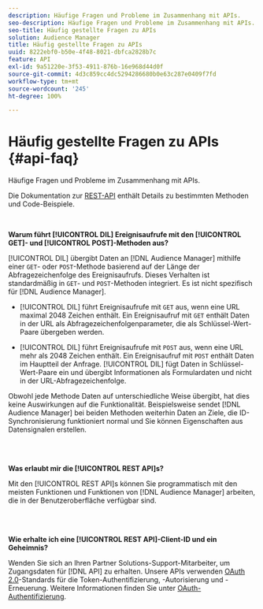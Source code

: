 ```yaml
---
description: Häufige Fragen und Probleme im Zusammenhang mit APIs.
seo-description: Häufige Fragen und Probleme im Zusammenhang mit APIs.
seo-title: Häufig gestellte Fragen zu APIs
solution: Audience Manager
title: Häufig gestellte Fragen zu APIs
uuid: 8222ebf0-b50e-4f48-8021-dbfca2828b7c
feature: API
exl-id: 9a51220e-3f53-4911-876b-16e968d44d0f
source-git-commit: 4d3c859cc4dc5294286680b0e63c287e0409f7fd
workflow-type: tm+mt
source-wordcount: '245'
ht-degree: 100%

---
```


# Häufig gestellte Fragen zu APIs {#api-faq}

Häufige Fragen und Probleme im Zusammenhang mit APIs.

<!-- 

faq_api.xml

 -->

Die Dokumentation zur [REST-API](../api/rest-api-main/rest-api-main.md) enthält Details zu bestimmten Methoden und Code-Beispiele.

<br>

**Warum führt [!UICONTROL DIL] Ereignisaufrufe mit den [!UICONTROL GET]- und [!UICONTROL POST]-Methoden aus?**

[!UICONTROL DIL] übergibt Daten an [!DNL Audience Manager] mithilfe einer `GET`- oder `POST`-Methode basierend auf der Länge der Abfragezeichenfolge des Ereignisaufrufs. Dieses Verhalten ist standardmäßig in `GET`- und `POST`-Methoden integriert. Es ist nicht spezifisch für [!DNL Audience Manager].

* [!UICONTROL DIL] führt Ereignisaufrufe mit `GET` aus, wenn eine URL maximal 2048 Zeichen enthält. Ein Ereignisaufruf mit `GET` enthält Daten in der URL als Abfragezeichenfolgenparameter, die als Schlüssel-Wert-Paare übergeben werden.

* [!UICONTROL DIL] führt Ereignisaufrufe mit `POST` aus, wenn eine URL mehr als 2048 Zeichen enthält. Ein Ereignisaufruf mit `POST` enthält Daten im Hauptteil der Anfrage. [!UICONTROL DIL] fügt Daten in Schlüssel-Wert-Paare ein und übergibt Informationen als Formulardaten und nicht in der URL-Abfragezeichenfolge.

Obwohl jede Methode Daten auf unterschiedliche Weise übergibt, hat dies keine Auswirkungen auf die Funktionalität. Beispielsweise sendet [!DNL Audience Manager] bei beiden Methoden weiterhin Daten an Ziele, die ID-Synchronisierung funktioniert normal und Sie können Eigenschaften aus Datensignalen erstellen.

<br> 

**Was erlaubt mir die [!UICONTROL REST API]s?**

Mit den [!UICONTROL REST API]s können Sie programmatisch mit den meisten Funktionen und Funktionen von [!DNL Audience Manager] arbeiten, die in der Benutzeroberfläche verfügbar sind.

<br> 

**Wie erhalte ich eine [!UICONTROL REST API]-Client-ID und ein Geheimnis?**

Wenden Sie sich an Ihren Partner Solutions-Support-Mitarbeiter, um Zugangsdaten für [!DNL API] zu erhalten. Unsere APIs verwenden [OAuth 2.0](https://oauth.net/2/)-Standards für die Token-Authentifizierung, -Autorisierung und -Erneuerung. Weitere Informationen finden Sie unter [OAuth-Authentifizierung](../api/rest-api-main/aam-api-getting-started.md#oauth).
